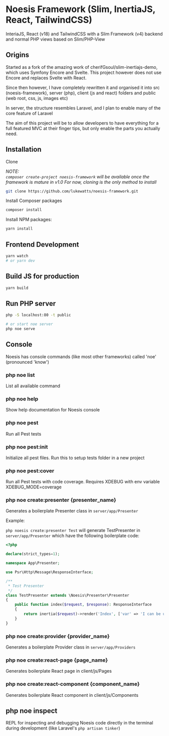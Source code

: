 # Noesis Framework (Slim, InertiaJS, React, TailwindCSS)

InteriaJS, React (v18) and TailwindCSS with a Slim Framework (v4) backend and normal PHP views based on Slim/PHP-View

## Origins

Started as a fork of the amazing work of cherifGsoul/slim-inertiajs-demo, which uses Symfony Encore and Svelte. This project however does not use Encore and replaces Svelte with React.

Since then however, I have completely rewritten it and organised it into src (noesis-framework), server (php), client (js and react) folders and public (web root, css, js, images etc)

In server, the structure resembles Laravel, and I plan to enable many of the core feature of Laravel

The aim of this project will be to allow developers to have everything for a full featured MVC at their finger tips, but only enable the parts you actually need.

## Installation

Clone

_NOTE:  
`composer create-project noesis-framework` will be available once the framework is mature in v1.0
For now, cloning is the only method to install_

```bash
git clone https://github.com/lukewatts/noesis-framework.git
```

Install Composer packages

```bash
composer install
```

Install NPM packages:

```bash
yarn install
```

## Frontend Development

```bash
yarn watch
# or yarn dev
```

## Build JS for production

```bash
yarn build
```

## Run PHP server

```bash
php -S localhost:80 -t public

# or start noe server
php noe serve
```

## Console

Noesis has console commands (like most other frameworks) called 'noe' (pronounced 'know')

### php noe list

List all available command

### php noe help

Show help documentation for Noesis console

### php noe pest

Run all Pest tests

### php noe pest:init

Initialize all pest files. Run this to setup tests folder in a new project

### php noe pest:cover

Run all Pest tests with code coverage. Requires XDEBUG with env variable XDEBUG_MODE=coverage

### php noe create:presenter {presenter_name}

Generates a boilerplate Presenter class in `server/app/Presenter`

Example:

`php noesis create:presenter Test` will generate TestPresenter in `server/app/Presenter` which have the following boilerplate code:

```php
<?php

declare(strict_types=1);

namespace App\Presenter;

use Psr\Http\Message\ResponseInterface;

/**
 * Test Presenter
 */
class TestPresenter extends \Noesis\Presenter\Presenter
{
    public function index($request, $response): ResponseInterface
    {
        return inertia($request)->render('Index', ['var' => 'I can be used in JSX!']);
    }
}
```

### php noe create:provider {provider_name}

Generates a boilerplate Provider class in `server/app/Providers`

### php noe create:react-page {page_name}

Generates boilerplate React page in client/js/Pages

### php noe create:react-component {component_name}

Generates boilerplate React component in client/js/Components

## php noe inspect

REPL for inspecting and debugging Noesis code directly in the terminal during development (like Laravel's `php artisan tinker`)
